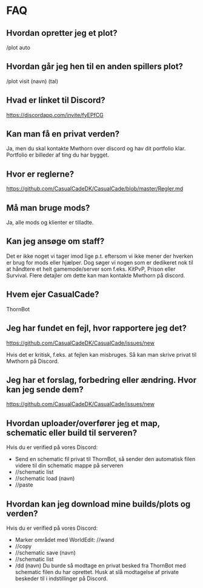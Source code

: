 # FAQ
## Hvordan opretter jeg et plot?
/plot auto

## Hvordan går jeg hen til en anden spillers plot?
/plot visit (navn) (tal)

## Hvad er linket til Discord?
https://discordapp.com/invite/fyEPfCG

## Kan man få en privat verden?
Ja, men du skal kontakte Mwthorn over discord og hav dit portfolio klar. Portfolio er billeder af ting du har bygget.

## Hvor er reglerne?
https://github.com/CasualCadeDK/CasualCade/blob/master/Regler.md

## Må man bruge mods?
Ja, alle mods og klienter er tilladte.

## Kan jeg ansøge om staff?
Det er ikke noget vi tager imod lige p.t. eftersom vi ikke mener der hverken er brug for mods eller hjælper.
Dog søger vi nogen som er dedikeret nok til at håndtere et helt gamemode/server som f.eks. KitPvP, Prison eller Survival. Flere detajler om dette kan man kontakte Mwthorn på discord.

## Hvem ejer CasualCade?
ThornBot

## Jeg har fundet en fejl, hvor rapportere jeg det?
https://github.com/CasualCadeDK/CasualCade/issues/new

Hvis det er kritisk, f.eks. at fejlen kan misbruges. Så kan man skrive privat til Mwthorn på Discord.

## Jeg har et forslag, forbedring eller ændring. Hvor kan jeg sende dem?
https://github.com/CasualCadeDK/CasualCade/issues/new

## Hvordan uploader/overfører jeg et map, schematic eller build til serveren?
Hvis du er verified på vores Discord:
- Send en schematic fil privat til ThornBot, så sender den automatisk filen videre til din schematic mappe på serveren
- //schematic list
- //schematic load (navn)
- //paste

## Hvordan kan jeg download mine builds/plots og verden?
Hvis du er verified på vores Discord:
- Marker området med WorldEdit: //wand
- //copy
- //schematic save (navn)
- //schematic list
- /dd (navn)
Du burde så modtage en privat besked fra ThornBot med schematic filen du har oprettet. Husk at slå modtagelse af private beskeder til i indstillinger på Discord.
